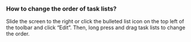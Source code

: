 ### How to change the order of task lists?
Slide the screen to the right or click the bulleted list icon on the top left of the toolbar and click “Edit”. Then, long press and drag task lists to change the order.
